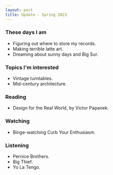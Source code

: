```yaml
---
layout: post
title: Update - Spring 2023
---
```


### These days I am

- Figuring out where to store my records.
- Making terrible latte art.
- Dreaming about sunny days and Big Sur.

### Topics I'm interested

- Vintage turntables.
- Mid-century architecture.

### Reading

- Design for the Real World, by Victor Papanek.

### Watching

- Binge-watching Curb Your Enthusiasm.

### Listening

- Pernice Brothers.
- Big Thief.
- Yo La Tengo.
